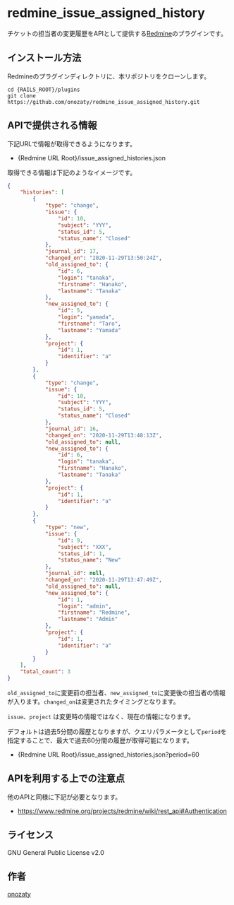 # redmine_issue_assigned_history

チケットの担当者の変更履歴をAPIとして提供する[Redmine](http://www.redmine.org)のプラグインです。

## インストール方法

Redmineのプラグインディレクトリに、本リポジトリをクローンします。

```
cd {RAILS_ROOT}/plugins
git clone https://github.com/onozaty/redmine_issue_assigned_history.git
```

## APIで提供される情報

下記URLで情報が取得できるようになります。

* {Redmine URL Root}/issue_assigned_histories.json

取得できる情報は下記のようなイメージです。

```json
{
    "histories": [
        {
            "type": "change",
            "issue": {
                "id": 10,
                "subject": "YYY",
                "status_id": 5,
                "status_name": "Closed"
            },
            "journal_id": 17,
            "changed_on": "2020-11-29T13:50:24Z",
            "old_assigned_to": {
                "id": 6,
                "login": "tanaka",
                "firstname": "Hanako",
                "lastname": "Tanaka"
            },
            "new_assigned_to": {
                "id": 5,
                "login": "yamada",
                "firstname": "Taro",
                "lastname": "Yamada"
            },
            "project": {
                "id": 1,
                "identifier": "a"
            }
        },
        {
            "type": "change",
            "issue": {
                "id": 10,
                "subject": "YYY",
                "status_id": 5,
                "status_name": "Closed"
            },
            "journal_id": 16,
            "changed_on": "2020-11-29T13:48:13Z",
            "old_assigned_to": null,
            "new_assigned_to": {
                "id": 6,
                "login": "tanaka",
                "firstname": "Hanako",
                "lastname": "Tanaka"
            },
            "project": {
                "id": 1,
                "identifier": "a"
            }
        },
        {
            "type": "new",
            "issue": {
                "id": 9,
                "subject": "XXX",
                "status_id": 1,
                "status_name": "New"
            },
            "journal_id": null,
            "changed_on": "2020-11-29T13:47:49Z",
            "old_assigned_to": null,
            "new_assigned_to": {
                "id": 1,
                "login": "admin",
                "firstname": "Redmine",
                "lastname": "Admin"
            },
            "project": {
                "id": 1,
                "identifier": "a"
            }
        }
    ],
    "total_count": 3
}
```

`old_assigned_to`に変更前の担当者、`new_assigned_to`に変更後の担当者の情報が入ります。`changed_on`は変更されたタイミングとなります。

`issue`、`project` は変更時の情報ではなく、現在の情報になります。

デフォルトは過去5分間の履歴となりますが、クエリパラメータとして`period`を指定することで、最大で過去60分間の履歴が取得可能になります。

* {Redmine URL Root}/issue_assigned_histories.json?period=60

## APIを利用する上での注意点

他のAPIと同様に下記が必要となります。

* https://www.redmine.org/projects/redmine/wiki/rest_api#Authentication

## ライセンス

GNU General Public License v2.0

## 作者

[onozaty](https://github.com/onozaty)
